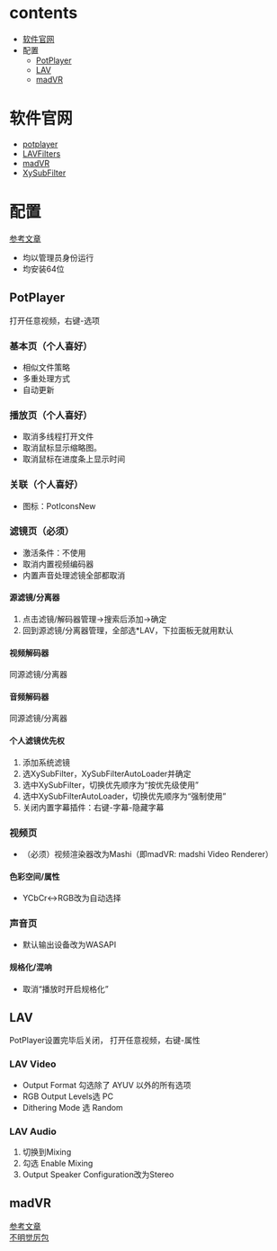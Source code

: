 # contents
* [软件官网](#软件官网)
* 配置
  * [PotPlayer](#PotPlayer)
  * [LAV](#LAV)
  * [madVR](#madVR)
# 软件官网
* [potplayer](http://potplayer.daum.net)  
* [LAVFilters](https://github.com/Nevcairiel/LAVFilters/releases)
* [madVR](http://madvr.com/)
* [XySubFilter](https://github.com/Cyberbeing/xy-VSFilter/releases)
# 配置
[参考文章](https://vcb-s.com/archives/7228)  
* 均以管理员身份运行  
* 均安装64位
## PotPlayer
打开任意视频，右键-选项
### 基本页（个人喜好）
* 相似文件策略
* 多重处理方式
* 自动更新
### 播放页（个人喜好）
* 取消多线程打开文件
* 取消鼠标显示缩略图。
* 取消鼠标在进度条上显示时间
### 关联（个人喜好）
* 图标：PotIconsNew
### 滤镜页（必须）
* 激活条件：不使用
* 取消内置视频编码器
* 内置声音处理滤镜全部都取消
#### 源滤镜/分离器
1. 点击滤镜/解码器管理→搜索后添加→确定
2. 回到源滤镜/分离器管理，全部选*LAV，下拉面板无就用默认
#### 视频解码器
同源滤镜/分离器
#### 音频解码器
同源滤镜/分离器
#### 个人滤镜优先权
1. 添加系统滤镜
2. 选XySubFilter，XySubFilterAutoLoader并确定
3. 选中XySubFilter，切换优先顺序为“按优先级使用”
4. 选中XySubFilterAutoLoader，切换优先顺序为“强制使用”
5. 关闭内置字幕插件：右键-字幕-隐藏字幕
### 视频页
* （必须）视频渲染器改为Mashi（即madVR: madshi Video Renderer）
#### 色彩空间/属性
*  YCbCr<->RGB改为自动选择
### 声音页
* 默认输出设备改为WASAPI
#### 规格化/混响
* 取消“播放时开启规格化”
## LAV
PotPlayer设置完毕后关闭，
打开任意视频，右键-属性
### LAV Video
* Output Format 勾选除了 AYUV 以外的所有选项
* RGB Output Levels选 PC
* Dithering Mode 选 Random
### LAV Audio
1. 切换到Mixing
2. 勾选 Enable Mixing
3. Output Speaker Configuration改为Stereo
## madVR
[参考文章](https://vcb-s.com/archives/5610)  
[不明觉厉包](https://pan.baidu.com/s/1nvtoQMX)





